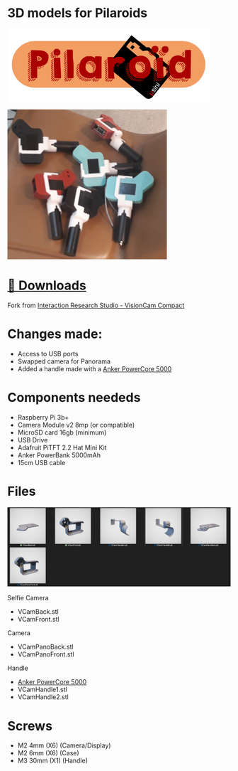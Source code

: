 # 3D models for Pilaroids
![Pilaroids Logo](docs/pilaroid_logo.png)

![Photo Pilaroids](docs/pilaroid_photo.png)

# [📁 Downloads](https://github.com/usini/pilaroids_3Dmodels/archive/refs/heads/main.zip)


Fork from [Interaction Research Studio - VisionCam Compact](https://github.com/interactionresearchstudio/VisionCam_Compact_Box)

# Changes made:
* Access to USB ports
* Swapped camera for Panorama
* Added a handle made with a [Anker PowerCore 5000](https://us.anker.com/collections/portable-power/products/a1109)

# Components neededs
* Raspberry Pi 3b+
* Camera Module v2 8mp (or compatible)
* MicroSD card 16gb (minimum)
* USB Drive
* Adafruit PiTFT 2.2 Hat Mini Kit
* Anker PowerBank 5000mAh
* 15cm USB cable


# Files
![STL preview for the VisionCam](docs/stl_preview.png)

Selfie Camera
* VCamBack.stl
* VCamFront.stl

Camera
* VCamPanoBack.stl
* VCamPanoFront.stl

Handle
* [Anker PowerCore 5000](https://us.anker.com/collections/portable-power/products/a1109)
* VCamHandle1.stl
* VCamHandle2.stl

# Screws
* M2 4mm (X6) (Camera/Display)
* M2 6mm (X6) (Case)
* M3 30mm (X1) (Handle)
